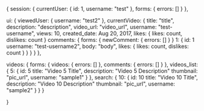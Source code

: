 {
  session: {
    currentUser: {
      id: 1,
      username: "test"
    },
    forms: {
      errors: []
    }
  },

  ui: {
    viewedUser: {
      username: "test2"
    },
    currentVideo: {
      title: "title",
      description: "description",
      video_url: "video_url",
      username: "test-username",
      views: 10,
      created_date: Aug 20, 2017,
      likes: {
        likes: count,
        dislikes: count
      }
      comments: {
        forms: {
          newComment: { errors: [] }
        }
        1: {
          id: 1
          username: "test-username2",
          body: "body",
          likes: {
            likes: count,
            dislikes: count
          }
        }
      }
    }
  },

  videos: {
    forms: {
      videos: {
        errors: []
      },
      comments: {
        errors: []
      }
    },
    videos_list: {
      5: {
        id: 5
        title: "Video 5 Title",
        description: "Video 5 Description"
        thumbnail: "pic_url",
        username: "sample1"
      }
    },
    search: {
      10: {
        id: 10
        title: "Video 10 Title",
        description: "Video 10 Description"
        thumbnail: "pic_url",
        username: "sample2"
      }
    }
  }

}
